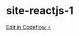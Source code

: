 # site-reactjs-1

[Edit in Codeflow ⚡️](https://stackblitz.com/~/github.com/manerodawd/site-reactjs-1)